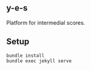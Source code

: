 y-e-s
---

Platform for intermedial scores.

## Setup

```
bundle install
bundle exec jekyll serve
```
